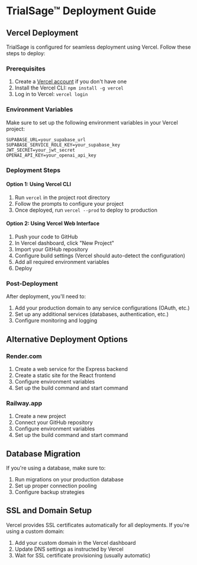 # TrialSage™ Deployment Guide

## Vercel Deployment

TrialSage is configured for seamless deployment using Vercel. Follow these steps to deploy:

### Prerequisites

1. Create a [Vercel account](https://vercel.com/signup) if you don't have one
2. Install the Vercel CLI: `npm install -g vercel`
3. Log in to Vercel: `vercel login`

### Environment Variables

Make sure to set up the following environment variables in your Vercel project:

```
SUPABASE_URL=your_supabase_url
SUPABASE_SERVICE_ROLE_KEY=your_supabase_key
JWT_SECRET=your_jwt_secret
OPENAI_API_KEY=your_openai_api_key
```

### Deployment Steps

#### Option 1: Using Vercel CLI

1. Run `vercel` in the project root directory
2. Follow the prompts to configure your project
3. Once deployed, run `vercel --prod` to deploy to production

#### Option 2: Using Vercel Web Interface

1. Push your code to GitHub
2. In Vercel dashboard, click "New Project"
3. Import your GitHub repository
4. Configure build settings (Vercel should auto-detect the configuration)
5. Add all required environment variables
6. Deploy

### Post-Deployment

After deployment, you'll need to:

1. Add your production domain to any service configurations (OAuth, etc.)
2. Set up any additional services (databases, authentication, etc.)
3. Configure monitoring and logging

## Alternative Deployment Options

### Render.com

1. Create a web service for the Express backend
2. Create a static site for the React frontend
3. Configure environment variables
4. Set up the build command and start command

### Railway.app

1. Create a new project
2. Connect your GitHub repository
3. Configure environment variables
4. Set up the build command and start command

## Database Migration

If you're using a database, make sure to:

1. Run migrations on your production database
2. Set up proper connection pooling
3. Configure backup strategies

## SSL and Domain Setup

Vercel provides SSL certificates automatically for all deployments. If you're using a custom domain:

1. Add your custom domain in the Vercel dashboard
2. Update DNS settings as instructed by Vercel
3. Wait for SSL certificate provisioning (usually automatic)